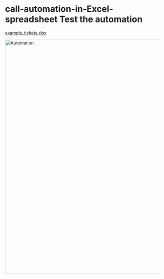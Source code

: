 # call-automation-in-Excel-spreadsheet Test the automation

[example_tickets.xlsx](https://github.com/user-attachments/files/22058302/example_tickets.xlsx)


 
<img width="1920" height="768" alt="Automation" src="https://github.com/user-attachments/assets/40eacae1-4056-453b-8649-e18977243ce6" />
